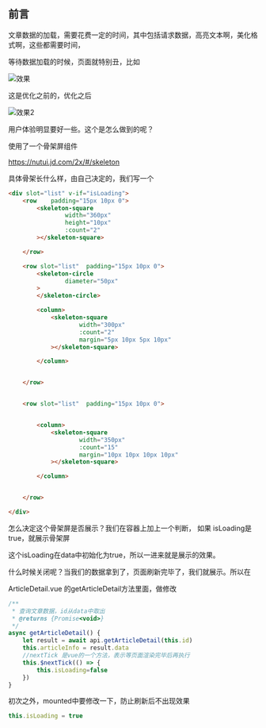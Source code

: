 ## 前言

文章数据的加载，需要花费一定的时间，其中包括请求数据，高亮文本啊，美化格式啊，这些都需要时间，

等待数据加载的时候，页面就特别丑，比如

![效果](D:\project\tempProject\sunofbeach_weapp\notes\221.文章加载优化\效果.gif) 





这是优化之前的，优化之后

![效果2](D:\project\tempProject\sunofbeach_weapp\notes\221.文章加载优化\效果2.gif) 











用户体验明显要好一些。这个是怎么做到的呢？

使用了一个骨架屏组件

https://nutui.jd.com/2x/#/skeleton 

具体骨架长什么样，由自己决定的，我们写一个

```html
<div slot="list" v-if="isLoading">
    <row    padding="15px 10px 0">
        <skeleton-square
                width="360px"
                height="10px"
                :count="2"
        ></skeleton-square>

    </row>

    <row slot="list"  padding="15px 10px 0">
        <skeleton-circle
                diameter="50px"
        >
        </skeleton-circle>

        <column>
            <skeleton-square
                    width="300px"
                    :count="2"
                    margin="5px 10px 5px 10px"
            ></skeleton-square>

        </column>


    </row>


    <row slot="list"  padding="15px 10px 0">


        <column>
            <skeleton-square
                    width="350px"
                    :count="15"
                    margin="10px 10px 10px 10px"
            ></skeleton-square>

        </column>


    </row>

</div>
```



怎么决定这个骨架屏是否展示？我们在容器上加上一个判断， 如果 isLoading是true，就展示骨架屏

这个isLoading在data中初始化为true，所以一进来就是展示的效果。

什么时候关闭呢？当我们的数据拿到了，页面刷新完毕了，我们就展示。所以在

ArticleDetail.vue 的getArticleDetail方法里面，做修改

```js
/**
 * 查询文章数据，id从data中取出
 * @returns {Promise<void>}
 */
async getArticleDetail() {
    let result = await api.getArticleDetail(this.id)
    this.articleInfo = result.data
    //nextTick 是vue的一个方法，表示等页面渲染完毕后再执行
    this.$nextTick(() => {
        this.isLoading=false
    })
}
```



初次之外，mounted中要修改一下，防止刷新后不出现效果

```js
this.isLoading = true
```

